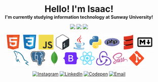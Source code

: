 <!-- Profile header section -->
<p align="center">
    <b><span style="font-size:2em;">Hello! I'm Isaac!</span></b><br>
    <b>I'm currently studying information technology at Sunway University!</b>
</p>

<!-- GitHub statistics section -->
<p align="center">
    <img src="https://github-readme-stats.vercel.app/api?username=LeeIsaac1201&theme=react&hide_border=false&include_all_commits=true&count_private=true">
    <img src="https://nirzak-streak-stats.vercel.app/?user=LeeIsaac1201&theme=react&hide_border=false">
    <img src="https://github-readme-stats.vercel.app/api/top-langs/?username=LeeIsaac1201&theme=react&hide_border=false&include_all_commits=true&count_private=true&layout=compact">
</p>

<!-- Technology stack icons section -->
<p align="center">
    <img src="https://raw.githubusercontent.com/devicons/devicon/master/icons/html5/html5-original.svg" alt="Hyper Text Markup Language (HTML)" width="48" height="48">
    <img src="https://raw.githubusercontent.com/devicons/devicon/master/icons/css3/css3-original.svg" alt="Cascading Style Sheets (CSS)" width="48" height="48">
    <img src="https://raw.githubusercontent.com/devicons/devicon/master/icons/javascript/javascript-original.svg" alt="JavaScript (JS)" width="48" height="48">
    <img src="https://raw.githubusercontent.com/devicons/devicon/master/icons/bash/bash-original.svg" alt="Bourne Again SHell (Bash)" width="48" height="48">
    <img src="https://raw.githubusercontent.com/devicons/devicon/master/icons/java/java-original.svg" alt="Java" width="48" height="48">
    <img src="https://raw.githubusercontent.com/devicons/devicon/master/icons/python/python-original.svg" alt="Python" width="48" height="48">
    <img src="https://raw.githubusercontent.com/devicons/devicon/master/icons/php/php-original.svg" alt="PHP: Hypertext Preprocessor" width="48" height="48">
    <img src="https://raw.githubusercontent.com/devicons/devicon/master/icons/scala/scala-original.svg" alt="Scala" width="48" height="48">
    <img src="https://raw.githubusercontent.com/devicons/devicon/master/icons/markdown/markdown-original.svg" alt="Markdown" width="48" height="48">
    <img src="https://raw.githubusercontent.com/devicons/devicon/master/icons/mysql/mysql-original.svg" alt="MySQL" width="48" height="48">
    <img src="https://raw.githubusercontent.com/devicons/devicon/master/icons/postgresql/postgresql-original.svg" alt="PostgreSQL" width="48" height="48">
    <img src="https://raw.githubusercontent.com/devicons/devicon/master/icons/mongodb/mongodb-original.svg" alt="MongoDB" width="48" height="48">
    <img src="https://raw.githubusercontent.com/devicons/devicon/master/icons/bootstrap/bootstrap-plain.svg" alt="Bootstrap" width="48" height="48">
    <img src="https://raw.githubusercontent.com/devicons/devicon/master/icons/react/react-original.svg" alt="React" width="48" height="48">
    <img src="https://raw.githubusercontent.com/devicons/devicon/master/icons/redux/redux-original.svg" alt="Redux" width="48" height="48">
    <img src="https://raw.githubusercontent.com/devicons/devicon/master/icons/sass/sass-original.svg" alt="Syntactically Awesome Style Sheets (Sass)" width="48" height="48">
    <img src="https://raw.githubusercontent.com/devicons/devicon/master/icons/git/git-original.svg" alt="Git" width="48" height="48">
</p>

<!-- Social badges section -->
<div align="center"><!-- Blank line below this line-->

[![Instagram](https://img.shields.io/badge/Instagram-%23E4405F.svg?logo=Instagram&logoColor=white)](https://instagram.com/leeisaac.1201/)
[![LinkedIn](https://img.shields.io/badge/LinkedIn-%230077B5.svg?logo=linkedin&logoColor=white)](https://linkedin.com/in/lee-isaac-4394ab346/)
[![Codepen](https://img.shields.io/badge/Codepen-000000?logo=codepen&logoColor=white)](https://codepen.io/-SirLancelot)
[![Email](https://img.shields.io/badge/Email-D14836?logo=gmail&logoColor=white)](mailto:leeminghuiisaac@outlook.com)
<!-- Blank line-->
</div>
